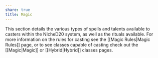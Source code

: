 ```yaml
---
share: true
title: Magic
---
```


This section details the various types of spells and talents available to casters within the NIcheD20 system, as well as the rituals available. For more information on the rules for casting see the [[Magic Rules|Magic Rules]] page, or to see classes capable of casting check out the [[Magic|Magic]] or [[Hybrid|Hybrid]] classes pages.